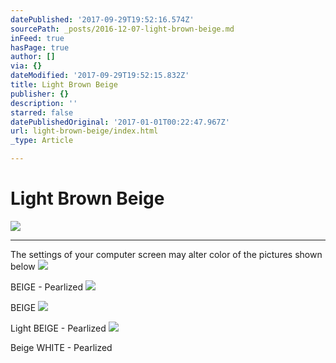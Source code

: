 ```yaml
---
datePublished: '2017-09-29T19:52:16.574Z'
sourcePath: _posts/2016-12-07-light-brown-beige.md
inFeed: true
hasPage: true
author: []
via: {}
dateModified: '2017-09-29T19:52:15.832Z'
title: Light Brown Beige
publisher: {}
description: ''
starred: false
datePublishedOriginal: '2017-01-01T00:22:47.967Z'
url: light-brown-beige/index.html
_type: Article

---
```

# Light Brown Beige
![](https://the-grid-user-content.s3-us-west-2.amazonaws.com/1bc8515d-1a2b-426f-8c6d-61edbbb7ff67.jpg)

---

The settings of your computer screen may alter color of the pictures shown below
![](https://the-grid-user-content.s3-us-west-2.amazonaws.com/7c664202-83a6-4c5a-b744-ad910fe63616.jpg)

BEIGE - Pearlized
![](https://the-grid-user-content.s3-us-west-2.amazonaws.com/cb88c231-e147-4d8a-8b68-7f0c75c6803b.jpg)

BEIGE
![](https://the-grid-user-content.s3-us-west-2.amazonaws.com/c1337afe-c970-4edc-acb3-bf1fd64afa01.jpg)

Light BEIGE - Pearlized
![](https://the-grid-user-content.s3-us-west-2.amazonaws.com/6cb0331d-0748-4bd1-a09f-28ed725c9b86.jpg)

Beige WHITE - Pearlized